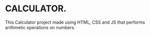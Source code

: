 # CALCULATOR.
This Calculator project made using HTML, CSS and JS that performs arithmetic operations on numbers.
